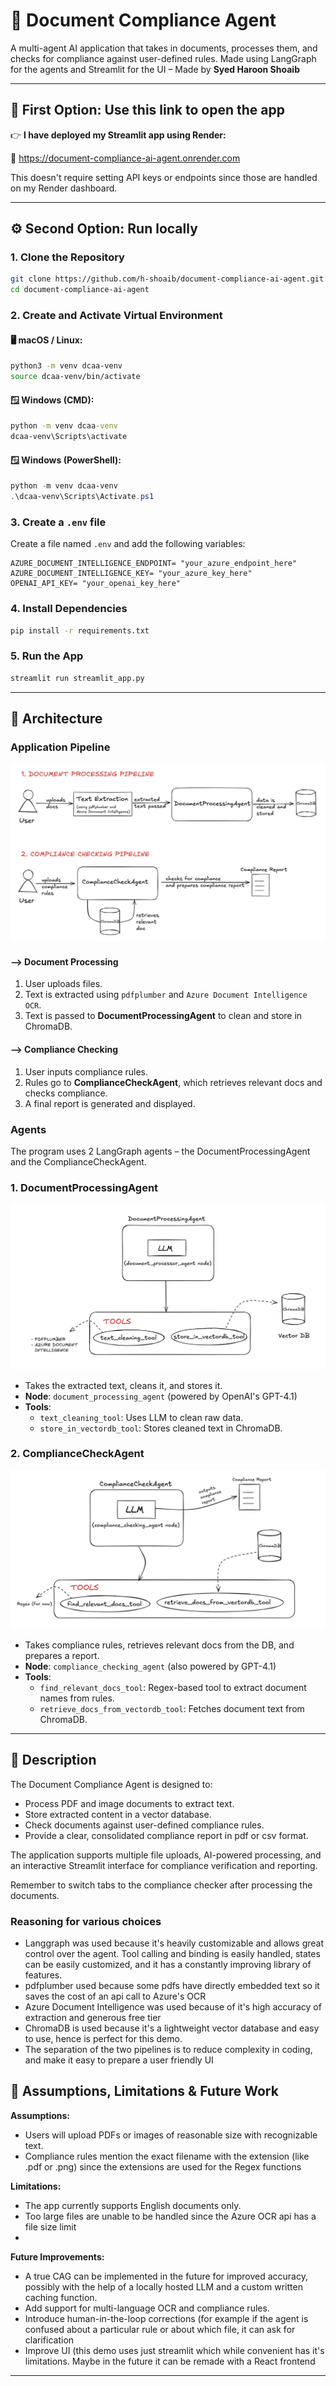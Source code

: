 # 📄 Document Compliance Agent

A multi-agent AI application that takes in documents, processes them, and checks for compliance against user-defined rules. Made using LangGraph for the agents and Streamlit for the UI – Made by **Syed Haroon Shoaib**

---

## 🚀 First Option: Use this link to open the app

👉 **I have deployed my Streamlit app using Render:**

🔗 https://document-compliance-ai-agent.onrender.com

This doesn't require setting API keys or endpoints since those are handled on my Render dashboard.

---

## ⚙️ Second Option: Run locally

### 1. Clone the Repository

```bash
git clone https://github.com/h-shoaib/document-compliance-ai-agent.git
cd document-compliance-ai-agent
```

### 2. Create and Activate Virtual Environment

#### 🖥 macOS / Linux:

```bash
python3 -m venv dcaa-venv
source dcaa-venv/bin/activate
```

#### 🪟 Windows (CMD):

```cmd
python -m venv dcaa-venv
dcaa-venv\Scripts\activate
```

#### 🪟 Windows (PowerShell):

```powershell
python -m venv dcaa-venv
.\dcaa-venv\Scripts\Activate.ps1
```

### 3. Create a `.env` file 

Create a file named `.env` and add the following variables:

```env
AZURE_DOCUMENT_INTELLIGENCE_ENDPOINT= "your_azure_endpoint_here"
AZURE_DOCUMENT_INTELLIGENCE_KEY= "your_azure_key_here"
OPENAI_API_KEY= "your_openai_key_here"
```

### 4. Install Dependencies

```bash
pip install -r requirements.txt
```

### 5. Run the App

```bash
streamlit run streamlit_app.py
```

---

## 🧠 Architecture

### Application Pipeline

![Pipeline Architecture](readme_images/pipeline_architecture_diagram.png)

#### --> Document Processing
1. User uploads files.
2. Text is extracted using `pdfplumber` and `Azure Document Intelligence OCR`.
3. Text is passed to **DocumentProcessingAgent** to clean and store in ChromaDB.

#### --> Compliance Checking
1. User inputs compliance rules.
2. Rules go to **ComplianceCheckAgent**, which retrieves relevant docs and checks compliance.
3. A final report is generated and displayed.

### Agents

The program uses 2 LangGraph agents – the DocumentProcessingAgent and the ComplianceCheckAgent.

### 1. DocumentProcessingAgent

![Agent 1 Architecture](readme_images/document_processing_agent_diagram.png)

- Takes the extracted text, cleans it, and stores it.
- **Node**: `document_processing_agent` (powered by OpenAI's GPT-4.1)
- **Tools**:
  - `text_cleaning_tool`: Uses LLM to clean raw data.
  - `store_in_vectordb_tool`: Stores cleaned text in ChromaDB.

### 2. ComplianceCheckAgent

![Agent 2 Architecture](readme_images/compliance_check_agent_diagram.png)

- Takes compliance rules, retrieves relevant docs from the DB, and prepares a report.
- **Node**: `compliance_checking_agent` (also powered by GPT-4.1)
- **Tools**:
  - `find_relevant_docs_tool`: Regex-based tool to extract document names from rules.
  - `retrieve_docs_from_vectordb_tool`: Fetches document text from ChromaDB.

---

## 📘 Description

The Document Compliance Agent is designed to:
- Process PDF and image documents to extract text.
- Store extracted content in a vector database.
- Check documents against user-defined compliance rules.
- Provide a clear, consolidated compliance report in pdf or csv format.

The application supports multiple file uploads, AI-powered processing, and an interactive Streamlit interface for compliance verification and reporting.

Remember to switch tabs to the compliance checker after processing the documents.

### Reasoning for various choices

- Langgraph was used because it's heavily customizable and allows great control over the agent. Tool calling and binding is easily handled, states can be easily customized, and it has a constantly improving library of features.
- pdfplumber used because some pdfs have directly embedded text so it saves the cost of an api call to Azure's OCR
- Azure Document Intelligence was used because of it's high accuracy of extraction and generous free tier
- ChromaDB is used because it's a lightweight vector database and easy to use, hence is perfect for this demo.
- The separation of the two pipelines is to reduce complexity in coding, and make it easy to prepare a user friendly UI

## 🧩 Assumptions, Limitations & Future Work

**Assumptions:**

* Users will upload PDFs or images of reasonable size with recognizable text.
* Compliance rules mention the exact filename with the extension (like .pdf or .png) since the extensions are used for the Regex functions

**Limitations:**

* The app currently supports English documents only.
* Too large files are unable to be handled since the Azure OCR api has a file size limit
* 

**Future Improvements:**

* A true CAG can be implemented in the future for improved accuracy, possibly with the help of a locally hosted LLM and a custom written caching function. 
* Add support for multi-language OCR and compliance rules.
* Introduce human-in-the-loop corrections (for example if the agent is confused about a particular rule or about which file, it can ask for clarification
* Improve UI (this demo uses just streamlit which while convenient has it's limitations. Maybe in the future it can be remade with a React frontend

---
